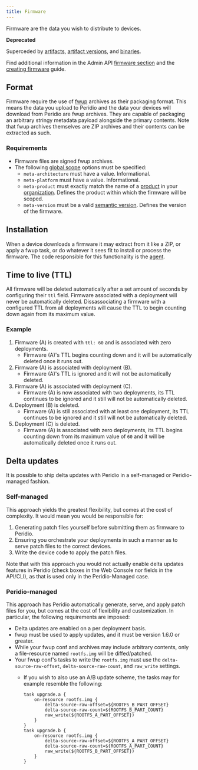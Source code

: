 ```yaml
---
title: Firmware
---
```


Firmware are the data you wish to distribute to devices.

**Deprecated**

Superceded by [artifacts](artifacts), [artifact versions](artifact-versions), and [binaries](binaries).

Find additional information in the Admin API [firmware section](/admin-api#firmware) and the [creating firmware](/platform/guides/creating-firmware) guide.

## Format

Firmware require the use of [fwup](https://github.com/fwup-home/fwup) archives as their packaging format. This means the data you upload to Peridio and the data your devices will download from Peridio are fwup archives. They are capable of packaging an arbitrary stringy metadata payload alongside the primary contents. Note that fwup archives themselves are ZIP archives and their contents can be extracted as such.

### Requirements

- Firmware files are signed fwup archives.
- The following [global scope](https://github.com/fwup-home/fwup#global-scope) options must be specified:
  - `meta-architecture` must have a value. Informational.
  - `meta-platform` must have a value. Informational.
  - `meta-product` must exactly match the name of a [product](/platform/reference/products) in your [organization](/platform/reference/organizations). Defines the product within which the firmware will be scoped.
  - `meta-version` must be a valid [semantic version](https://semver.org/spec/v2.0.0.html). Defines the version of the firmware.

## Installation

When a device downloads a firmware it may extract from it like a ZIP, or apply a fwup task, or do whatever it sees fit to install or process the firmware. The code responsible for this functionality is the [agent](/integration/guides/peridio-core-custom-integration/introduction#agent).

## Time to live (TTL)

All firmware will be deleted automatically after a set amount of seconds by configuring their `ttl` field. Firmware associated with a deployment will never be automatically deleted. Dissassociating a firmware with a configured TTL from all deployments will cause the TTL to begin counting down again from its maximum value.

### Example

1. Firmware (A) is created with `ttl: 60` and is associated with zero deployments.
   - Firmware (A)'s TTL begins counting down and it will be automatically deleted once it runs out.
2. Firmware (A) is associated with deployment (B).
   - Firmware (A)'s TTL is ignored and it will not be automatically deleted.
3. Firmware (A) is associated with deployment (C).
   - Firmware (A) is now associated with two deployments, its TTL continues to be ignored and it still will not be automatically deleted.
4. Deployment (B) is deleted.
   - Firmware (A) is still associated with at least one deployment, its TTL continues to be ignored and it still will not be automatically deleted.
5. Deployment (C) is deleted.
   - Firmware (A) is associated with zero deployments, its TTL begins counting down from its maximum value of `60` and it will be automatically deleted once it runs out.

## Delta updates

It is possible to ship delta updates with Peridio in a self-managed or Peridio-managed fashion.

### Self-managed

This approach yields the greatest flexibility, but comes at the cost of complexity. It would mean you would be responsible for:

1. Generating patch files yourself before submitting them as firmware to Peridio.
2. Ensuring you orchestrate your deployments in such a manner as to serve patch files to the correct devices.
3. Write the device code to apply the patch files.

Note that with this approach you would not actually enable delta updates features in Peridio (check boxes in the Web Console nor fields in the API/CLI), as that is used only in the Peridio-Managed case.

### Peridio-managed

This approach has Peridio automatically generate, serve, and apply patch files for you, but comes at the cost of flexibility and customization. In particular, the following requirements are imposed:

- Delta updates are enabled on a per deployment basis.
- fwup must be used to apply updates, and it must be version 1.6.0 or greater.
- While your fwup conf and archives may include arbitrary contents, only a file-resource named `rootfs.img` will be diffed/patched.
- Your fwup conf's tasks to write the `rootfs.img` must use the `delta-source-raw-offset`, `delta-source-raw-count`, and `raw_write` settings.
  - If you wish to also use an A/B update scheme, the tasks may for example resemble the following:

    ```
    task upgrade.a {
        on-resource rootfs.img {
            delta-source-raw-offset=${ROOTFS_B_PART_OFFSET}
            delta-source-raw-count=${ROOTFS_B_PART_COUNT}
            raw_write(${ROOTFS_A_PART_OFFSET})
        }
    }
    task upgrade.b {
        on-resource rootfs.img {
            delta-source-raw-offset=${ROOTFS_A_PART_OFFSET}
            delta-source-raw-count=${ROOTFS_A_PART_COUNT}
            raw_write(${ROOTFS_B_PART_OFFSET})
        }
    }
    ```
